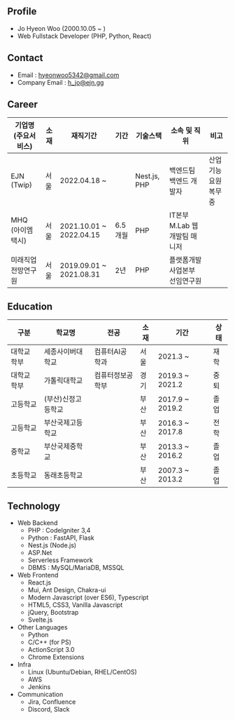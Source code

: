 ## Profile
  - Jo Hyeon Woo (2000.10.05 ~ )
  - Web Fullstack Developer (PHP, Python, React)

## Contact
- Email : hyeonwoo5342@gmail.com
- Company Email : h_jo@ejn.gg

## Career
|기업명 (주요서비스)|소재|재직기간|기간|기술스택|소속 및 직위|비고|
|-|-|-|-|-|-|-|
|EJN (Twip)|서울|2022.04.18 ~ ||Nest.js, PHP|백엔드팀 백엔드 개발자|산업기능요원 복무중|
|MHQ (아이엠택시)|서울|2021.10.01 ~ 2022.04.15|6.5개월|PHP|IT본부 M.Lab 웹개발팀 매니저||
|미래직업전망연구원|서울|2019.09.01 ~ 2021.08.31|2년|PHP|플랫폼개발사업본부 선임연구원||

## Education
|구분|학교명|전공|소재|기간|상태|
|-|-|-|-|-|-|
|대학교 학부|세종사이버대학교|컴퓨터AI공학과|서울|2021.3 ~ |재학|
|대학교 학부|가톨릭대학교|컴퓨터정보공학부|경기|2019.3 ~ 2021.2|중퇴|
|고등학교|(부산)신정고등학교||부산|2017.9 ~ 2019.2|졸업|
|고등학교|부산국제고등학교||부산|2016.3 ~ 2017.8|전학|
|중학교|부산국제중학교||부산|2013.3 ~ 2016.2|졸업|
|초등학교|동래초등학교||부산|2007.3 ~ 2013.2|졸업|

## Technology
  - Web Backend
    - PHP : CodeIgniter 3,4
    - Python : FastAPI, Flask
    - Nest.js (Node.js)
    - ASP.Net
    - Serverless Framework
    - DBMS : MySQL/MariaDB, MSSQL
  - Web Frontend
    - React.js
    - Mui, Ant Design, Chakra-ui
    - Modern Javascript (over ES6), Typescript
    - HTML5, CSS3, Vanilla Javascript
    - jQuery, Bootstrap
    - Svelte.js
  - Other Languages
    - Python
    - C/C++ (for PS)
    - ActionScript 3.0
    - Chrome Extensions
  - Infra
    - Linux (Ubuntu/Debian, RHEL/CentOS)
    - AWS
    - Jenkins
  - Communication
    - Jira, Confluence
    - Discord, Slack
